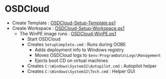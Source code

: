 # OSDCloud

- Create Template : [OSDCloud-Setup-Template.ps1](OSDCloud-Setup-Template.ps1)
- Create Workspace : [OSDCloud-Setup-Workspace.ps1](OSDCloud-Setup-Template.ps1)
  - The WinPE image runs : [OSDCloud-WinPE.ps1](OSDCloud-WinPE.ps1)
    - Start OSDCloud
    - Creates `SetupComplete.cmd` : Runs during OOBE
      - Adds deployment info to Windows registry
      - Moves OSDCloud logs to `$env:ProgramData\Logs\Management`
      - Ejects boot CD on virtual machines
    - Creates `C:\Windows\System32\Autopilot.cmd` : Autopilot helper
    - Creates `C:\Windows\System32\Tech.cmd` : Helper GUI
